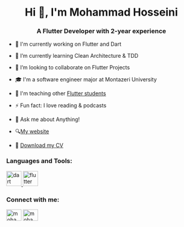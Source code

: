 <h1 align="center">Hi 👋, I'm Mohammad Hosseini</h1>
<h3 align="center">A Flutter Developer with 2-year experience</h3>


- 🔭 I'm currently working on Flutter and Dart

- 🌱 I’m currently learning Clean Architecture & TDD

- 👯 I’m looking to collaborate on Flutter Projects

- 🎓 I'm a software engineer major at Montazeri University

- 🤝 I'm teaching other [Flutter students](https://toplearn.com/masters/mohammadinfo)

- ⚡ Fun fact: I love reading & podcasts

- 💬 Ask me about Anything!

- 🔍[My website](https://mohammadinfo.ir)

- 📝 [Download my CV](https://github.com/MohammadRuin3r/MohammadRuin3r/raw/master/Mohammad_Hosseini_CV.pdf)

<h3 align="left">Languages and Tools:</h3>
<p align="left"> <a href="https://dart.dev" target="_blank" rel="noreferrer"> <img src="https://www.vectorlogo.zone/logos/dartlang/dartlang-icon.svg" alt="dart" width="40" height="40"/> </a> <a href="https://flutter.dev" target="_blank" rel="noreferrer"><img src="https://www.vectorlogo.zone/logos/flutterio/flutterio-icon.svg" alt="flutter" width="40" height="40"/> </a> </p>

<h3 align="left">Connect with me:</h3>
<p align="left">
<a href="https://linkedin.com/in/mohammadruin3r" target="blank"><img align="center" src="https://raw.githubusercontent.com/rahuldkjain/github-profile-readme-generator/master/src/images/icons/Social/linked-in-alt.svg" alt="mohammadruin3r" height="30" width="40" /></a>
<a href="https://instagram.com/mohammadinfo.ir" target="blank"><img align="center" src="https://raw.githubusercontent.com/rahuldkjain/github-profile-readme-generator/master/src/images/icons/Social/instagram.svg" alt="mohammad.ruiner" height="30" width="40" /></a>
</p>
